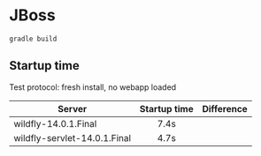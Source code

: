 # JBoss

```
gradle build
```


## Startup time


Test protocol: fresh install, no webapp loaded

| Server        | Startup time  | Difference  |
| ------------- |:-------------:| -----:|
| wildfly-14.0.1.Final      | 7.4s |  |
| wildfly-servlet-14.0.1.Final      | 4.7s      |    |